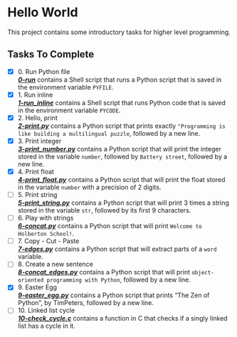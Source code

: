 # Hello World

This project contains some introductory tasks for higher level programming.

## Tasks To Complete

+ [x] 0\. Run Python file<br/>_**[0-run](0-run)**_ contains a Shell script that runs a Python script that is saved in the environment variable `PYFILE`.
+ [x] 1\. Run inline<br/>_**[1-run_inline](1-run_inline)**_ contains a Shell script that runs Python code that is saved in the environment variable `PYCODE`.
+ [x] 2\. Hello, print<br/>_**[2-print.py](2-print.py)**_ contains a Python script that prints exactly `"Programming is like building a multilingual puzzle`, followed by a new line.
+ [x] 3\. Print integer<br/>_**[3-print_number.py](3-print_number.py)**_ contains a Python script that will print the integer stored in the variable `number`, followed by `Battery street`, followed by a new line.
+ [x] 4\. Print float<br/>_**[4-print_float.py](4-print_float.py)**_ contains a Python script that will print the float stored in the variable `number` with a precision of 2 digits.
+ [ ] 5\. Print string<br/>_**[5-print_string.py](5-print_string.py)**_ contains a Python script that will print 3 times a string stored in the variable `str`, followed by its first 9 characters.
+ [ ] 6\. Play with strings<br/>_**[6-concat.py](6-concat.py)**_ contains a Python script that will print `Welcome to Holberton School!`.
+ [ ] 7\. Copy - Cut - Paste<br/>_**[7-edges.py](7-edges.py)**_ contains a Python script that will extract parts of a `word` variable.
+ [ ] 8\. Create a new sentence<br/>_**[8-concat_edges.py](8-concat_edges.py)**_ contains a Python script that will print `object-oriented programming with Python`, followed by a new line.
+ [x] 9\. Easter Egg<br/>_**[9-easter_egg.py](9-easter_egg.py)**_ contains a Python script that prints “The Zen of Python”, by TimPeters, followed by a new line.
+ [ ] 10\. Linked list cycle<br/>_**[10-check_cycle.c](10-check_cycle.c)**_ contains a function in C that checks if a singly linked list has a cycle in it.
